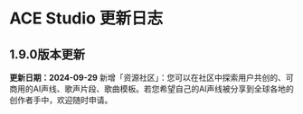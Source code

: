 # ACE Studio 更新日志
## 1.9.0版本更新
**更新日期：2024-09-29**
新增「资源社区」：您可以在社区中探索用户共创的、可商用的AI声线、歌声片段、歌曲模板。若您希望自己的AI声线被分享到全球各地的创作者手中，欢迎随时申请。